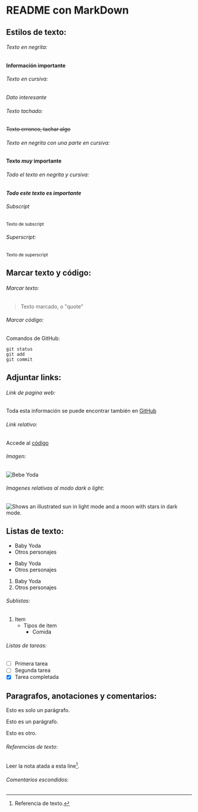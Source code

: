 # README con MarkDown

## Estilos de texto:

###### Texto en negrita:

**Información importante**

###### Texto en cursiva:

*Dato interesante*

###### Texto tachado:

~~Texto erroneo, tachar algo~~

###### Texto en negrita con una parte en cursiva:

**Texto _muy_ importante**

###### Todo el texto en negrita y cursiva:

***Todo este texto es importante***

###### Subscript

<sub>Texto de subscript</sub>

###### Superscript:

<sup>Texto de superscript</sup>

## Marcar texto y código:

###### Marcar texto:

>Texto marcado, o "quote"

###### Marcar código:

Comandos de GitHub:
```
git status
git add
git commit
```

## Adjuntar links:

###### Link de pagina web:

Toda esta información se puede encontrar también en [GitHub](https://docs.github.com/es/get-started/writing-on-github/getting-started-with-writing-and-formatting-on-github/basic-writing-and-formatting-syntax)

###### Link relativo:

Accede al [código](src/Main.java)

###### Imagen:

![Bebe Yoda](https://media.glamour.mx/photos/619062822d97bd4c522a4f3b/16:9/w_2800,h_1575,c_limit/244079.jpg)

###### Imagenes relativas al modo dark o light:

<picture>
  <source media="(prefers-color-scheme: dark)" srcset="https://user-images.githubusercontent.com/25423296/163456776-7f95b81a-f1ed-45f7-b7ab-8fa810d529fa.png">
  <source media="(prefers-color-scheme: light)" srcset="https://user-images.githubusercontent.com/25423296/163456779-a8556205-d0a5-45e2-ac17-42d089e3c3f8.png">
  <img alt="Shows an illustrated sun in light mode and a moon with stars in dark mode." src="https://user-images.githubusercontent.com/25423296/163456779-a8556205-d0a5-45e2-ac17-42d089e3c3f8.png">
</picture>

## Listas de texto:

- Baby Yoda
- Otros personajes

* Baby Yoda
* Otros personajes

1. Baby Yoda
2. Otros personajes

###### Sublistas:

1. Item
    - Tipos de item
        - Comida

###### Listas de tareas:

- [ ] Primera tarea
- [ ] Segunda tarea
- [x] Tarea completada

## Paragrafos, anotaciones y comentarios:

Esto es
solo un parágrafo.

Esto es un parágrafo.

Esto es otro.

###### Referencias de texto:

Leer la nota atada a esta line[^1].

[^1]: Referencia de texto.

###### Comentarios escondidos:

<!--Comentario escondido-->


